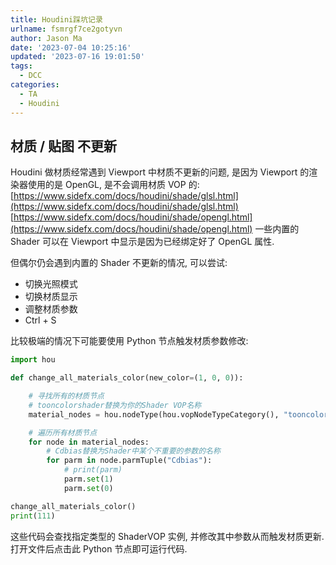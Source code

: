 ```yaml
---
title: Houdini踩坑记录
urlname: fsmrgf7ce2gotyvn
author: Jason Ma
date: '2023-07-04 10:25:16'
updated: '2023-07-16 19:01:50'
tags:
  - DCC
categories:
  - TA
  - Houdini
---
```


## 材质 / 贴图 不更新

Houdini 做材质经常遇到 Viewport 中材质不更新的问题, 是因为 Viewport 的渲染器使用的是 OpenGL, 是不会调用材质 VOP 的:
[https://www.sidefx.com/docs/houdini/shade/glsl.html](https://www.sidefx.com/docs/houdini/shade/glsl.html)
[https://www.sidefx.com/docs/houdini/shade/opengl.html](https://www.sidefx.com/docs/houdini/shade/opengl.html)
一些内置的 Shader 可以在 Viewport 中显示是因为已经绑定好了 OpenGL 属性.

但偶尔仍会遇到内置的 Shader 不更新的情况, 可以尝试:

- 切换光照模式
- 切换材质显示
- 调整材质参数
- Ctrl + S

比较极端的情况下可能要使用 Python 节点触发材质参数修改:

```python
import hou

def change_all_materials_color(new_color=(1, 0, 0)):

    # 寻找所有的材质节点
    # tooncolorshader替换为你的Shader VOP名称
    material_nodes = hou.nodeType(hou.vopNodeTypeCategory(), "tooncolorshader").instances()

    # 遍历所有材质节点
    for node in material_nodes:
        # Cdbias替换为Shader中某个不重要的参数的名称
        for parm in node.parmTuple("Cdbias"):
            # print(parm)
            parm.set(1)
            parm.set(0)

change_all_materials_color()
print(111)
```

这些代码会查找指定类型的 ShaderVOP 实例, 并修改其中参数从而触发材质更新.
打开文件后点击此 Python 节点即可运行代码.
